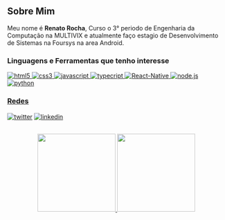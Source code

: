 <h2>Sobre Mim</h2>
<p>Meu nome é <strong>Renato Rocha</strong>, Curso o 3° periodo de Engenharia da Computação na MULTIVIX e atualmente faço estagio de Desenvolvimento de Sistemas na Foursys na area Android.</p>
<p align="left">
<h3>Linguagens e Ferramentas que tenho interesse</h3>
<a href="https://developer.mozilla.org/pt-BR/docs/Web/HTML" target="_blank"> <img src="https://img.shields.io/badge/HTML5-E34F26?style=for-the-badge&logo=html5&logoColor=white" alt="html5"/>
<a href="https://developer.mozilla.org/pt-BR/docs/Web/CSS" target="_blank"> <img src="https://img.shields.io/badge/CSS3-1572B6?style=for-the-badge&logo=css3&logoColor=white" alt="css3"/>
<a href="https://developer.mozilla.org/pt-BR/docs/Web/JavaScript" target="_blank"> <img src="https://img.shields.io/badge/JavaScript-F7DF1E?style=for-the-badge&logo=javascript&logoColor=black" alt="javascript"/>
<a href="https://www.typescriptlang.org" target="_blank"> <img src="https://img.shields.io/badge/TypeScript-007ACC?style=for-the-badge&logo=typescript&logoColor=white" alt="typecript"/>
<a href="https://reactnative.dev" target="_blank"> <img src="https://img.shields.io/badge/React_Native-20232A?style=for-the-badge&logo=react&logoColor=61DAFB" alt="React-Native"/>
<a href="https://nodejs.org/en/" target="_blank"> <img src="https://img.shields.io/badge/Node.js-43853D?style=for-the-badge&logo=node.js&logoColor=white" alt="node.js"/>
<a href="https://www.python.org" target="_blank"> <img src="https://img.shields.io/badge/Python-3776AB?style=for-the-badge&logo=python&logoColor=white" alt="python"/>

  <h3>Redes</h3>
<a href="https://twitter.com" target="_blank"><img align="center" src="https://img.shields.io/badge/Twitter-1DA1F2?style=for-the-badge&logo=twitter&logoColor=white" alt="twitter"/></a>
<a href="https://www.linkedin.com/in/renato-rocha-72a247213/" target="_blank"><img align="center" src="https://img.shields.io/badge/LinkedIn-0077B5?style=for-the-badge&logo=linkedin&logoColor=white" alt="linkedin" /></a>
  </p>
  <br>
  <div align="center">
  <a href="https://github.com/renatorrocha">
  <img height="180em" src="https://github-readme-stats.vercel.app/api?username=renatorrocha&show_icons=true&theme=dracula&include_all_commits=true&count_private=true"/>
  <img height="180em" src="https://github-readme-stats.vercel.app/api/top-langs/?username=renatorrocha&layout=compact&langs_count=7&theme=dracula"/>
  </div>
